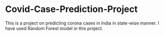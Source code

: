# Covid-Case-Prediction-Project
This is a project on predicting corona cases in India in state-wise manner.
I have used Random Forest model in this project.
